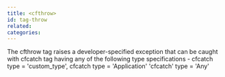 ```yaml
---
title: <cfthrow>
id: tag-throw
related:
categories:
---
```


The cfthrow tag raises a developer-specified exception that can be caught with cfcatch tag
  having any of the following type specifications - cfcatch type = 'custom_type', cfcatch type = 'Application'
  'cfcatch' type = 'Any'